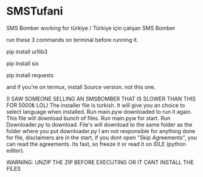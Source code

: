 # SMSTufani
SMS Bomber working for türkiye  /  Türkiye için çalışan SMS Bomber

run these 3 commands on terminal before running it.


pip install urllib3


pip install six


pip install requests



and if you're on termux, install Source version. not this one. 

(I SAW SOMEONE SELLING AN SMSBOMBER THAT IS SLOWER THAN THIS FOR 5000₺ LOL)
The installer file is turkish. It will give you an choice to select language when installed.
Run main.pyw downloaded to run it again. This file will download bunch of files. Run main.pyw for start. Run Downloader.py to download.
File's will download to the same folder as the folder where you put downloader.py
I am not responsible for anything done for file, disclaimers are in the start, if you dont open "Skip Agreements", you can read the agreements. Its fast, so freeze it or read it on IDLE (python editor).


WARNING: UNZIP THE ZIP BEFORE EXECUTING OR IT CANT INSTALL THE FILES
